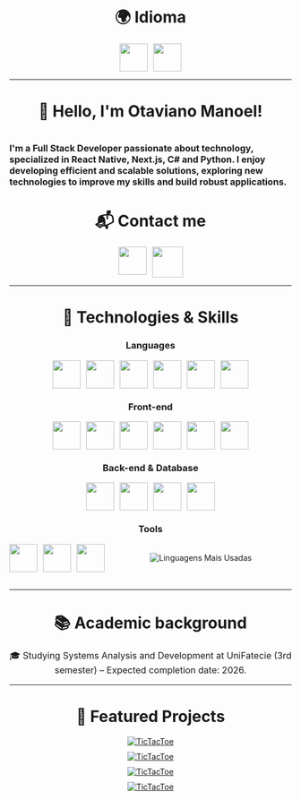 <h1 align="center">🌍 Idioma</h1>
<div align="center" style="display: flex; gap: 10px; justify-content: center;">
  <a href="/README.md">
    <img src="https://img.icons8.com/?size=100&id=iHI2gDXCsMzH&format=png&color=000000" width="50"/>
  </a>

  <a href="/README.en.md">
    <img src="https://img.icons8.com/?size=100&id=Halaubi1vvya&format=png&color=000000" width="50"/>
  </a>
</div>

---

<h1 align="center">👋 Hello, I'm Otaviano Manoel!<h1>

<p align="left" style="font-size: 16px;">
I'm a Full Stack Developer passionate about technology, specialized in React Native, Next.js, C# and Python. I enjoy developing efficient and scalable solutions, exploring new technologies to improve my skills and build robust applications.
</p>

<h1 align="center">📬 Contact me</h1>
<div align="center" style="display: flex; gap: 10px; justify-content: center;">
<a href="https://www.linkedin.com/in/otaviano-manoel/" target="_blank" rel="noreferrer">
  <img src="https://cdn.jsdelivr.net/gh/devicons/devicon@latest/icons/linkedin/linkedin-original.svg" width="50"/>
</a>
<a href="mailto:otavianomanoelvasconcelos@gmail.com" target="_blank" rel="noreferrer">
  <img src="https://img.icons8.com/?size=100&id=P7UIlhbpWzZm&format=png&color=000000" width="55"/>
</a>
</div>

---

<h1 align="center">🚀 Technologies & Skills</h1>

<h3 align="center">Languages</h3>

<div align="center" style="display: flex; gap: 10px; justify-content: center;">
  <a href="https://dotnet.microsoft.com/pt-br/languages/csharp" target="_blank" rel="noreferrer">
    <img src="https://cdn.jsdelivr.net/gh/devicons/devicon@latest/icons/csharp/csharp-original.svg" width="50" />
  </a>

  <a href="https://kotlinlang.org/" target="_blank" rel="noreferrer">
    <img src="https://cdn.jsdelivr.net/gh/devicons/devicon@latest/icons/kotlin/kotlin-original.svg" width="50"/>
  </a>

  <a href="https://www.typescriptlang.org/" target="_blank" rel="noreferrer">
    <img src="https://cdn.jsdelivr.net/gh/devicons/devicon@latest/icons/typescript/typescript-original.svg" width="50" />
  </a>

  <a href="https://www.python.org/" target="_blank" rel="noreferrer">
    <img src="https://cdn.jsdelivr.net/gh/devicons/devicon@latest/icons/python/python-original.svg" width="50" />
  </a>

  <a href="https://www.cprogramming.com/" target="_blank" rel="noreferrer">
    <img src="https://cdn.jsdelivr.net/gh/devicons/devicon@latest/icons/c/c-original.svg" width="50" />
  </a>

  <a href="https://developer.mozilla.org/pt-BR/docs/Web/JavaScript" target="_blank" rel="noreferrer">
    <img src="https://cdn.jsdelivr.net/gh/devicons/devicon@latest/icons/javascript/javascript-original.svg" width="50"/>
  </a>
</div>

<h3 align="center">Front-end</h3>

<div align="center" style="display: flex; gap: 10px; justify-content: center;">
  <a href="https://reactnative.dev/" target="_blank" rel="noreferrer">
    <img src="https://cdn.jsdelivr.net/gh/devicons/devicon@latest/icons/react/react-original.svg" width="50" />
  </a>
  <a href="https://nextjs.org/" target="_blank" rel="noreferrer">
    <img src="https://cdn.jsdelivr.net/gh/devicons/devicon@latest/icons/nextjs/nextjs-original.svg" width="50" />
  </a>
  <a href="https://developer.mozilla.org/pt-BR/docs/Web/HTML" target="_blank" rel="noreferrer">
    <img src="https://cdn.jsdelivr.net/gh/devicons/devicon@latest/icons/html5/html5-original.svg" width="50" />
  </a>
  <a href="https://developer.mozilla.org/pt-BR/docs/Web/CSS" target="_blank" rel="noreferrer">
    <img src="https://cdn.jsdelivr.net/gh/devicons/devicon@latest/icons/css3/css3-original.svg" width="50"/>
  </a>
  <a href="https://sass-lang.com/" target="_blank" rel="noreferrer">
    <img src="https://cdn.jsdelivr.net/gh/devicons/devicon@latest/icons/sass/sass-original.svg" width="50"/>
  </a>
  <a href="https://tailwindcss.com/" target="_blank" rel="noreferrer">
    <img src="https://cdn.jsdelivr.net/gh/devicons/devicon@latest/icons/tailwindcss/tailwindcss-original.svg" width="50"/>
  </a>
</div>

<h3 align="center">Back-end & Database</h3>

<div align="center" style="display: flex; gap: 10px; justify-content: center;">
  <a href="https://tailwindcss.com/" target="_blank" rel="noreferrer">
    <img src="https://cdn.jsdelivr.net/gh/devicons/devicon@latest/icons/nodejs/nodejs-original.svg" width="50"/>
  </a>
  <a href="https://tailwindcss.com/" target="_blank" rel="noreferrer">
    <img src="https://cdn.jsdelivr.net/gh/devicons/devicon@latest/icons/postgresql/postgresql-original.svg" width="50"/>
  </a>
  <a href="https://tailwindcss.com/" target="_blank" rel="noreferrer">
    <img src="https://cdn.jsdelivr.net/gh/devicons/devicon@latest/icons/postman/postman-original.svg" width="50"/>
  </a>
  <a href="https://fastapi.tiangolo.com/" target="_blank" rel="noreferrer">
    <img src="https://cdn.jsdelivr.net/gh/devicons/devicon@latest/icons/fastapi/fastapi-original.svg" width="50"/>
  </a>
</div>

<h3 align="center">Tools</h3>

<div align="center" style="display: flex; gap: 10px; justify-content: center;">
  <a href="https://git-scm.com/" target="_blank" rel="noreferrer">
    <img src="https://cdn.jsdelivr.net/gh/devicons/devicon@latest/icons/git/git-original.svg" width="50"/>
  </a>
  <a href="https://www.linux.org/" target="_blank" rel="noreferrer">
    <img src="https://cdn.jsdelivr.net/gh/devicons/devicon@latest/icons/linux/linux-original.svg" width="50"/>
  </a>
  <a href="https://pytorch.org/" target="_blank" rel="noreferrer">
    <img src="https://cdn.jsdelivr.net/gh/devicons/devicon@latest/icons/pytorch/pytorch-original.svg" width="50"/> 
  </a>

  <div style="display: flex; align-items: center; gap: 50px; width: 100%; justify-content: center; flex-wrap: wrap;">
    <img src="https://github-readme-stats.vercel.app/api/top-langs/?username=otaviano-manoel&layout=compact&theme=radical" alt="Linguagens Mais Usadas" style="max-width: 100%; height: auto;">
  </div>
</div>

<br>

---

<h1 align="center">📚 Academic background</h1>

<p align="center" style="font-size: 16px;">🎓 Studying Systems Analysis and Development at UniFatecie (3rd semester) – Expected completion date: 2026.</p>

---

<h1 align="center">📌 Featured Projects</h1>

<div align="center" style="display:grid; gap: 10px; justify-content: center;">
    <a href="https://fm-tic-tac-toe.onrender.com/" target="_blank">
      <img align="center" src="https://img.shields.io/badge/TicTacToe-C-0096e5" alt="TicTacToe" /> </a>
    <a href="https://fm-interactive-card-details.onrender.com/" target="_blank">
      <img align="center" src="https://img.shields.io/badge/InteractiveCardDetails-NextJS-3235E3" alt="TicTacToe" /> </a>
    <a href="https://github.com/Otaviano-Manoel/black_jack_sdl" target="_blank">          
      <img align="center" src="https://img.shields.io/badge/21Master-NextJS-3235E3" alt="TicTacToe" /> </a>
    <a href="https://github.com/Otaviano-Manoel/Alura_KotlinHireGames" target="_blank">
      <img align="center" src="https://img.shields.io/badge/HireGame-Kotlin-purple" alt="TicTacToe" /> </a>
</div>
